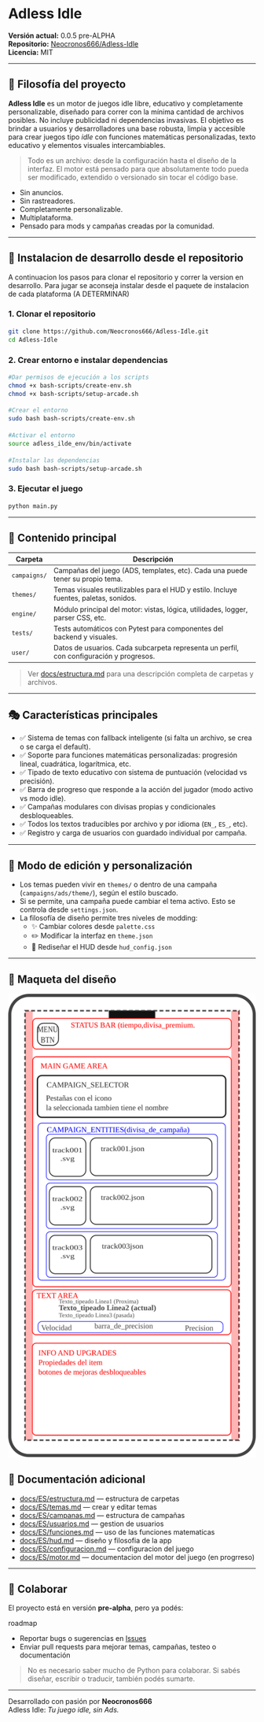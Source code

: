 # Adless Idle

**Versión actual:** 0.0.5 pre-ALPHA  
**Repositorio:** [Neocronos666/Adless-Idle](https://github.com/Neocronos666/Adless-Idle)  
**Licencia:** MIT  

---

## 🌟 Filosofía del proyecto

**Adless Idle** es un motor de juegos idle libre, educativo y completamente personalizable, diseñado para correr con la mínima cantidad de archivos posibles. No incluye publicidad ni dependencias invasivas. El objetivo es brindar a usuarios y desarrolladores una base robusta, limpia y accesible para crear juegos tipo *idle* con funciones matemáticas personalizadas, texto educativo y elementos visuales intercambiables.

> Todo es un archivo: desde la configuración hasta el diseño de la interfaz. El motor está pensado para que absolutamente todo pueda ser modificado, extendido o versionado sin tocar el código base.

- Sin anuncios.  
- Sin rastreadores.  
- Completamente personalizable.  
- Multiplataforma.  
- Pensado para mods y campañas creadas por la comunidad.

---

## 🚀 Instalacion de desarrollo desde el repositorio
A continuacion los pasos para clonar el repositorio y correr la version en desarrollo.
Para jugar se aconseja instalar desde el paquete de instalacion de cada plataforma (A DETERMINAR)

### 1. Clonar el repositorio
```bash
git clone https://github.com/Neocronos666/Adless-Idle.git
cd Adless-Idle
```

### 2. Crear entorno e instalar dependencias
```bash
#Dar permisos de ejecución a los scripts
chmod +x bash-scripts/create-env.sh
chmod +x bash-scripts/setup-arcade.sh

#Crear el entorno
sudo bash bash-scripts/create-env.sh

#Activar el entorno
source adless_ilde_env/bin/activate

#Instalar las dependencias
sudo bash bash-scripts/setup-arcade.sh
```

### 3. Ejecutar el juego
```bash
python main.py
```

---

## 📁 Contenido principal

| Carpeta | Descripción |
|--------|-------------|
| `campaigns/` | Campañas del juego (ADS, templates, etc). Cada una puede tener su propio tema. |
| `themes/` | Temas visuales reutilizables para el HUD y estilo. Incluye fuentes, paletas, sonidos. |
| `engine/` | Módulo principal del motor: vistas, lógica, utilidades, logger, parser CSS, etc. |
| `tests/` | Tests automáticos con Pytest para componentes del backend y visuales. |
| `user/` | Datos de usuarios. Cada subcarpeta representa un perfil, con configuración y progresos. |

> Ver [docs/estructura.md](docs/ES/estructura.md) para una descripción completa de carpetas y archivos.

---

## 🎭 Características principales

- ✅ Sistema de temas con fallback inteligente (si falta un archivo, se crea o se carga el default).
- ✅ Soporte para funciones matemáticas personalizadas: progresión lineal, cuadrática, logarítmica, etc.
- ✅ Tipado de texto educativo con sistema de puntuación (velocidad vs precisión).
- ✅ Barra de progreso que responde a la acción del jugador (modo activo vs modo idle).
- ✅ Campañas modulares con divisas propias y condicionales desbloqueables.
- ✅ Todos los textos traducibles por archivo y por idioma (`EN_`, `ES_`, etc).
- ✅ Registro y carga de usuarios con guardado individual por campaña.

---

## 🚪 Modo de edición y personalización

- Los temas pueden vivir en `themes/` o dentro de una campaña (`campaigns/ads/theme/`), según el estilo buscado.
- Si se permite, una campaña puede cambiar el tema activo. Esto se controla desde `settings.json`.
- La filosofía de diseño permite tres niveles de modding:
  - ✨ Cambiar colores desde `palette.css`
  - ✏️ Modificar la interfaz en `theme.json`
  - 🔧 Rediseñar el HUD desde `hud_config.json`

---
## 📖 Maqueta del diseño

![Pantalla](/docs/ES/hud.svg)


## 📖 Documentación adicional

- [docs/ES/estructura.md](docs/ES/estructura.md) — estructura de carpetas
- [docs/ES/temas.md](docs/ES/temas.md) — crear y editar temas
- [docs/ES/campanas.md](docs/ES/campanas.md) — estructura de campañas
- [docs/ES/usuarios.md](docs/ES/usuarios.md) — gestion de usuarios
- [docs/ES/funciones.md](docs/ES/funciones.md) — uso de las funciones matematicas
- [docs/ES/hud.md](docs/ES/hud.md) — diseño y filosofia de la app
- [docs/ES/configuracion.md](docs/ES/configuracion.md) — configuracion del juego
- [docs/ES/motor.md](docs/ES/motor.md) — documentacion del motor del juego (en progrreso)

---

## 🤝 Colaborar

El proyecto está en versión **pre-alpha**, pero ya podés:

roadmap

- Reportar bugs o sugerencias en [Issues](https://github.com/Neocronos666/Adless-Idle/issues)
- Enviar pull requests para mejorar temas, campañas, testeo o documentación

> No es necesario saber mucho de Python para colaborar. Si sabés diseñar, escribir o traducir, también podés sumarte.

---

Desarrollado con pasión por **Neocronos666**  
Adless Idle: *Tu juego idle, sin Ads.*


